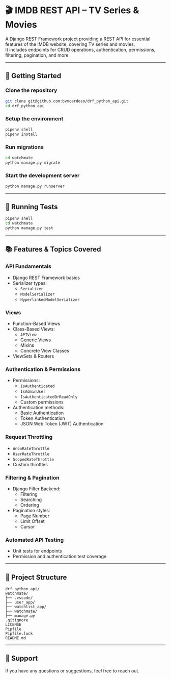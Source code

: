 # 🎬 IMDB REST API – TV Series & Movies

A Django REST Framework project providing a REST API for essential features of the IMDB website, covering TV series and movies.  
It includes endpoints for CRUD operations, authentication, permissions, filtering, pagination, and more.

---

## 🚀 Getting Started

### Clone the repository
```bash
git clone git@github.com:bvmcardoso/drf_python_api.git
cd drf_python_api
```

### Setup the environment
```bash
pipenv shell
pipenv install
```

### Run migrations
```bash
cd watchmate
python manage.py migrate
```

### Start the development server
```bash
python manage.py runserver
```

---

## 🧪 Running Tests
```bash
pipenv shell
cd watchmate
python manage.py test
```

---

## 📚 Features & Topics Covered

### API Fundamentals
- Django REST Framework basics
- Serializer types:
  - `Serializer`
  - `ModelSerializer`
  - `HyperlinkedModelSerializer`

### Views
- Function-Based Views
- Class-Based Views:
  - `APIView`
  - Generic Views
  - Mixins
  - Concrete View Classes
- ViewSets & Routers

### Authentication & Permissions
- Permissions:
  - `IsAuthenticated`
  - `IsAdminUser`
  - `IsAuthenticatedOrReadOnly`
  - Custom permissions
- Authentication methods:
  - Basic Authentication
  - Token Authentication
  - JSON Web Token (JWT) Authentication

### Request Throttling
- `AnonRateThrottle`
- `UserRateThrottle`
- `ScopedRateThrottle`
- Custom throttles

### Filtering & Pagination
- Django Filter Backend:
  - Filtering
  - Searching
  - Ordering
- Pagination styles:
  - Page Number
  - Limit Offset
  - Cursor

### Automated API Testing
- Unit tests for endpoints
- Permission and authentication test coverage

---

## 📂 Project Structure
```
drf_python_api/
watchmate/
├── .vscode/
├── user_app/
├── watchlist_app/
├── watchmate/
├── manage.py
.gitignore
LICENSE
Pipfile
Pipfile.lock
README.md
```

---

## 💬 Support
If you have any questions or suggestions, feel free to reach out.
